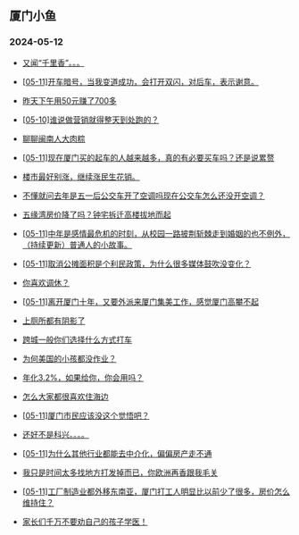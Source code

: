 ## 厦门小鱼 
### 2024-05-12

+ [又闻“千里香”。。。](http://bbs.xmfish.com/read-htm-tid-18188589.html)

+ [[05-11]开车暗号，当我变道成功，会打开双闪，对后车，表示谢意。](http://bbs.xmfish.com/read-htm-tid-18188645.html)

+ [昨天下午用50元赚了700多](http://bbs.xmfish.com/read-htm-tid-18188733.html)

+ [[05-10]谁说做营销就得整天到处跑的？](http://bbs.xmfish.com/read-htm-tid-18188611.html)

+ [聊聊闽南人大肉粽](http://bbs.xmfish.com/read-htm-tid-18188763.html)

+ [[05-11]现在厦门买的起车的人越来越多，真的有必要买车吗？还是说累赘](http://bbs.xmfish.com/read-htm-tid-18188780.html)

+ [楼市最好别涨，继续涨民生花销。](http://bbs.xmfish.com/read-htm-tid-18188798.html)

+ [不懂就问去年是五一后公交车开了空调吗现在公交车怎么还没开空调？](http://bbs.xmfish.com/read-htm-tid-18188631.html)

+ [五缘湾房价降了吗？钟宅拆迁高楼拔地而起](http://bbs.xmfish.com/read-htm-tid-18188672.html)

+ [[05-11]中年是感情最危机的时刻，从校园一路披荆斩棘走到婚姻的也不例外，（持续更新）普通人的小故事。](http://bbs.xmfish.com/read-htm-tid-18188847.html)

+ [[05-11]取消公摊面积是个利民政策，为什么很多媒体鼓吹没变化？](http://bbs.xmfish.com/read-htm-tid-18188696.html)

+ [你喜欢调休？](http://bbs.xmfish.com/read-htm-tid-18188643.html)

+ [[05-11]离开厦门十年，又要外派来厦门集美工作，感觉厦门高攀不起](http://bbs.xmfish.com/read-htm-tid-18188877.html)

+ [上厕所都有阴影了](http://bbs.xmfish.com/read-htm-tid-18188953.html)

+ [跨城一般你们选择什么方式打车](http://bbs.xmfish.com/read-htm-tid-18188802.html)

+ [为何美国的小孩都没作业？](http://bbs.xmfish.com/read-htm-tid-18188942.html)

+ [年化3.2%，如果给你，你会用吗？](http://bbs.xmfish.com/read-htm-tid-18188930.html)

+ [怎么大家都很喜欢住海边](http://bbs.xmfish.com/read-htm-tid-18188774.html)

+ [[05-11]厦门市民应该没这个觉悟吧？](http://bbs.xmfish.com/read-htm-tid-18188973.html)

+ [还好不是科兴。。。。](http://bbs.xmfish.com/read-htm-tid-18189036.html)

+ [[05-11]为什么其他行业都能去中介化，偏偏房产走不通](http://bbs.xmfish.com/read-htm-tid-18188932.html)

+ [我只是时间太多找地方打发掉而已，你欧洲再香跟我毛关](http://bbs.xmfish.com/read-htm-tid-18188903.html)

+ [[05-11]工厂制造业都外移东南亚，厦门打工人明显比以前少了很多，房价怎么维持住？](http://bbs.xmfish.com/read-htm-tid-18188968.html)

+ [家长们千万不要劝自己的孩子学医！](http://bbs.xmfish.com/read-htm-tid-18189072.html)

